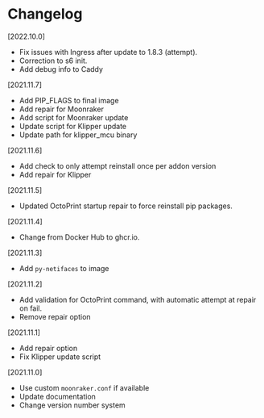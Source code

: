 # Changelog

[2022.10.0]

- Fix issues with Ingress after update to 1.8.3 (attempt).
- Correction to s6 init.
- Add debug info to Caddy

[2021.11.7]

- Add PIP_FLAGS to final image
- Add repair for Moonraker
- Add script for Moonraker update
- Update script for Klipper update
- Update path for klipper_mcu binary


[2021.11.6]

- Add check to only attempt reinstall once per addon version
- Add repair for Klipper

[2021.11.5]

- Updated OctoPrint startup repair to force reinstall pip packages.

[2021.11.4]

- Change from Docker Hub to ghcr.io.

[2021.11.3]

- Add `py-netifaces` to image

[2021.11.2]

- Add validation for OctoPrint command, with automatic attempt at repair on fail.
- Remove repair option

[2021.11.1]

- Add repair option
- Fix Klipper update script

[2021.11.0]

- Use custom `moonraker.conf` if available
- Update documentation
- Change version number system
